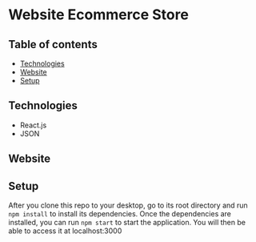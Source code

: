 # Website Ecommerce Store


## Table of contents
* [Technologies](#technologies)
* [Website](#Website)
* [Setup](#setup)

## Technologies
* React.js
* JSON

## Website

## Setup
After you clone this repo to your desktop, go to its root directory and run `npm install` to install its dependencies.
Once the dependencies are installed, you can run  `npm start` to start the application. You will then be able to access it at localhost:3000